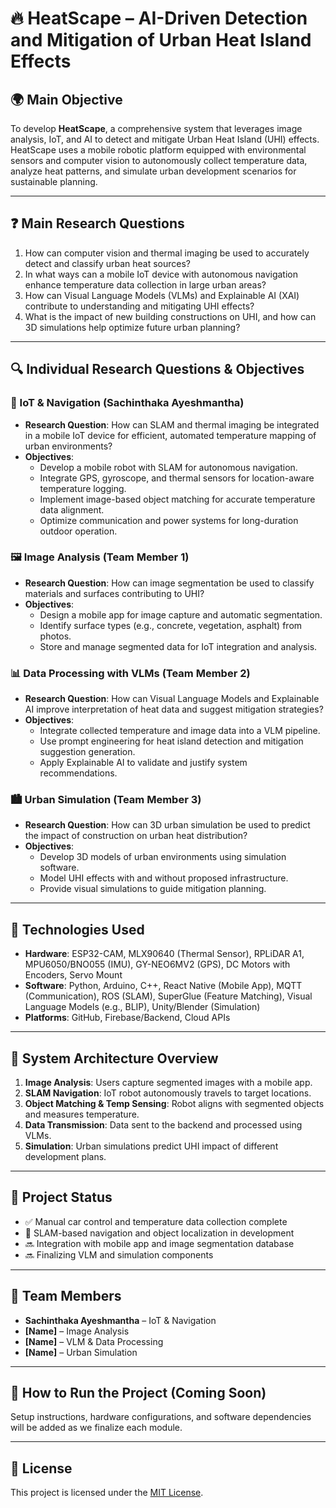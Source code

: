 # 🔥 HeatScape – AI-Driven Detection and Mitigation of Urban Heat Island Effects

## 🌍 Main Objective
To develop **HeatScape**, a comprehensive system that leverages image analysis, IoT, and AI to detect and mitigate Urban Heat Island (UHI) effects. HeatScape uses a mobile robotic platform equipped with environmental sensors and computer vision to autonomously collect temperature data, analyze heat patterns, and simulate urban development scenarios for sustainable planning.

---

## ❓ Main Research Questions
1. How can computer vision and thermal imaging be used to accurately detect and classify urban heat sources?
2. In what ways can a mobile IoT device with autonomous navigation enhance temperature data collection in large urban areas?
3. How can Visual Language Models (VLMs) and Explainable AI (XAI) contribute to understanding and mitigating UHI effects?
4. What is the impact of new building constructions on UHI, and how can 3D simulations help optimize future urban planning?

---

## 🔍 Individual Research Questions & Objectives

### 🔧 IoT & Navigation (Sachinthaka Ayeshmantha)
- **Research Question**: How can SLAM and thermal imaging be integrated in a mobile IoT device for efficient, automated temperature mapping of urban environments?
- **Objectives**:
  - Develop a mobile robot with SLAM for autonomous navigation.
  - Integrate GPS, gyroscope, and thermal sensors for location-aware temperature logging.
  - Implement image-based object matching for accurate temperature data alignment.
  - Optimize communication and power systems for long-duration outdoor operation.

### 🖼️ Image Analysis (Team Member 1)
- **Research Question**: How can image segmentation be used to classify materials and surfaces contributing to UHI?
- **Objectives**:
  - Design a mobile app for image capture and automatic segmentation.
  - Identify surface types (e.g., concrete, vegetation, asphalt) from photos.
  - Store and manage segmented data for IoT integration and analysis.

### 📊 Data Processing with VLMs (Team Member 2)
- **Research Question**: How can Visual Language Models and Explainable AI improve interpretation of heat data and suggest mitigation strategies?
- **Objectives**:
  - Integrate collected temperature and image data into a VLM pipeline.
  - Use prompt engineering for heat island detection and mitigation suggestion generation.
  - Apply Explainable AI to validate and justify system recommendations.

### 🏙️ Urban Simulation (Team Member 3)
- **Research Question**: How can 3D urban simulation be used to predict the impact of construction on urban heat distribution?
- **Objectives**:
  - Develop 3D models of urban environments using simulation software.
  - Model UHI effects with and without proposed infrastructure.
  - Provide visual simulations to guide mitigation planning.

---

## 🔩 Technologies Used
- **Hardware**: ESP32-CAM, MLX90640 (Thermal Sensor), RPLiDAR A1, MPU6050/BNO055 (IMU), GY-NEO6MV2 (GPS), DC Motors with Encoders, Servo Mount
- **Software**: Python, Arduino, C++, React Native (Mobile App), MQTT (Communication), ROS (SLAM), SuperGlue (Feature Matching), Visual Language Models (e.g., BLIP), Unity/Blender (Simulation)
- **Platforms**: GitHub, Firebase/Backend, Cloud APIs

---

## 🧭 System Architecture Overview
1. **Image Analysis**: Users capture segmented images with a mobile app.
2. **SLAM Navigation**: IoT robot autonomously travels to target locations.
3. **Object Matching & Temp Sensing**: Robot aligns with segmented objects and measures temperature.
4. **Data Transmission**: Data sent to the backend and processed using VLMs.
5. **Simulation**: Urban simulations predict UHI impact of different development plans.

---

## 🚀 Project Status
- ✅ Manual car control and temperature data collection complete
- 🔄 SLAM-based navigation and object localization in development
- 🔜 Integration with mobile app and image segmentation database
- 🔜 Finalizing VLM and simulation components

---

## 👥 Team Members
- **Sachinthaka Ayeshmantha** – IoT & Navigation
- **[Name]** – Image Analysis
- **[Name]** – VLM & Data Processing
- **[Name]** – Urban Simulation

---

## 📌 How to Run the Project (Coming Soon)
Setup instructions, hardware configurations, and software dependencies will be added as we finalize each module.

---

## 📄 License
This project is licensed under the [MIT License](LICENSE).
